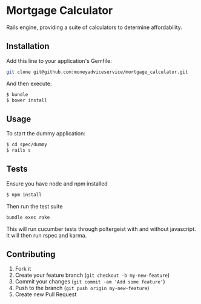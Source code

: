 Mortgage Calculator
===================

Rails engine, providing a suite of calculators to determine affordability.


## Installation

Add this line to your application's Gemfile:

```sh
git clone git@github.com:moneyadviceservice/mortgage_calculator.git
```

And then execute:

```sh
$ bundle
$ bower install
```

## Usage

To start the dummy application:

```sh
$ cd spec/dummy
$ rails s
```

## Tests

Ensure you have node and npm installed

```sh
$ npm install
```
Then run the test suite

```sh
bundle exec rake
```
This will run cucumber tests through poltergeist with and without javascript. It will then run rspec and karma.

## Contributing

1. Fork it
2. Create your feature branch (`git checkout -b my-new-feature`)
3. Commit your changes (`git commit -am 'Add some feature'`)
4. Push to the branch (`git push origin my-new-feature`)
5. Create new Pull Request
